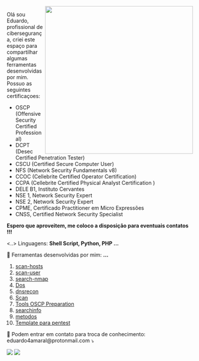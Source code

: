 <img src="https://raw.githubusercontent.com/MicaelliMedeiros/micaellimedeiros/master/image/computer-illustration.png" min-width="400px" max-width="400px" width="400px" align="right">

<p align="left"> 
  Olá sou Eduardo, profissional de cibersegurança, criei este espaço para compartilhar algumas ferramentas desenvolvidas por mim.<br>
  Possuo as seguintes certificaçoes:
<ul>  
<li>OSCP (Offensive Security Certified Professional)</li>
<li>DCPT (Desec Certified Penetration Tester)</li>
<li>CSCU (Certified Secure Computer User)</li>
<li>NFS (Network Security Fundamentals v8)</li>
<li>CCOC (Cellebrite Certified Operator Certification)</li>
<li>CCPA (Cellebrite Certified Physical Analyst Certification )</li>
<li>DELE B1, Instituto Cervantes</li>
<li>NSE 1, Network Security Expert</li>
<li>NSE 2, Network Security Expert</li>
<li>CPME, Certificado Practitioner em Micro Expressões</li>
<li>CNSS, Certified Network Security Specialist</li>
</ul>
 <strong> Espero que aproveitem, me coloco a disposição para eventuais contatos !!!</strong>
</p>

<p align="left">
  <..> Linguagens: <strong>Shell Script, Python, PHP ... </strong>
</p>

<p align="left">
  💼 Ferramentas desenvolvidas por mim: <strong>...</strong>
</p>
<ol>
    <li><a href="https://github.com/faciltech/scan-hosts" alt="scan-user">scan-hosts</a></li>
    <li><a href="https://github.com/faciltech/scan-user" alt="scan-user">scan-user</a></li>
    <li><a href="https://github.com/faciltech/search-nmap" alt="search-nmap">search-nmap</a></li>
    <li><a href="https://github.com/faciltech/dos.py" alt="Dos">Dos</a></li>
    <li><a href="https://github.com/faciltech/dnsrecon" alt="resdns">dnsrecon</a></li>
    <li><a href="https://github.com/faciltech/scan/blob/main/README.md" alt="zap">Scan</a></li>
    <li><a href="https://github.com/faciltech/Tools_OSCP_Preparation/wiki" alt="Tools_OSCP_Preparation">Tools OSCP Preparation</a></li>
    <li><a href="https://github.com/faciltech/searchinfo" alt="searchinfo">searchinfo</a></li>
    <li><a href="https://github.com/faciltech/metodo/tree/main" alt="metodos">metodos</a></li>
    <li><a href="https://github.com/faciltech/Tools_OSCP_Preparation/wiki" alt="Tools_OSCP_Preparation">Template para pentest</a></li>

</ol>
<p align="left">
  💌 Podem entrar em contato para troca de conhecimento: eduardo4amaral@protonmail.com ⤵️
</p>

<p align="left">
  <a href="https://www.linkedin.com/in/eduardo-a-02194451" alt="Linkedin">
  <img src="https://img.shields.io/badge/-Linkedin-0e76a8?style=flat-square&logo=Linkedin&logoColor=white&link=https://www.linkedin.com/in/eduardo-a-02194451/" /></a>
 
  <a href="#" alt="Instagram">
  <img src="https://img.shields.io/badge/-Instagram-DF0174?style=flat-square&labelColor=DF0174&logo=instagram&logoColor=white&link=https://www.instagram.com/faciltech135/"/></a>
</p>  
